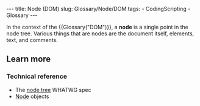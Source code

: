 --- title: Node (DOM) slug: Glossary/Node/DOM tags: - CodingScripting - Glossary ---

<span class="seoSummary">In the context of the {{Glossary("DOM")}}, a **node** is a single point in the node tree. Various things that are nodes are the document itself, elements, text, and comments.</span>

Learn more
----------

### Technical reference

-   The [node tree](https://dom.spec.whatwg.org/#concept-node) WHATWG spec
-   [Node](/en-US/docs/Web/API/Node) objects
